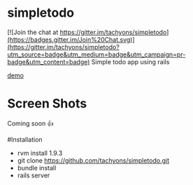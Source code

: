 # simpletodo

[![Join the chat at https://gitter.im/tachyons/simpletodo](https://badges.gitter.im/Join%20Chat.svg)](https://gitter.im/tachyons/simpletodo?utm_source=badge&utm_medium=badge&utm_campaign=pr-badge&utm_content=badge)
Simple todo app using rails

[demo](http://check-todo.herokuapp.com/)
# Screen Shots
Coming soon :+1:

#Installation

* rvm install 1.9.3
* git clone https://github.com/tachyons/simpletodo.git
* bundle install
* rails server

